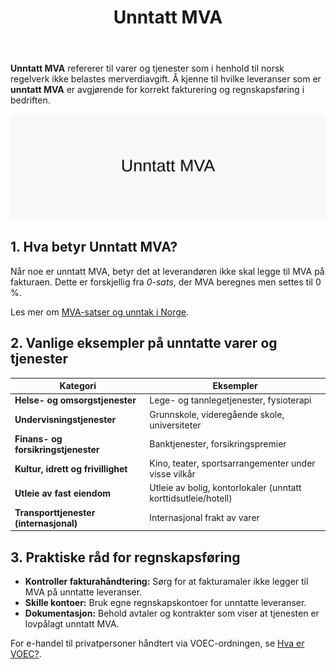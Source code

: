 ﻿---
title: "Unntatt MVA"
seoTitle: "Unntatt MVA"
meta_description: '**Unntatt MVA** refererer til varer og tjenester som i henhold til norsk regelverk ikke belastes merverdiavgift. Å kjenne til hvilke leveranser som er **unntat...'
slug: unntatt-mva
type: blog
layout: pages/single
---

**Unntatt MVA** refererer til varer og tjenester som i henhold til norsk regelverk ikke belastes merverdiavgift. Å kjenne til hvilke leveranser som er **unntatt MVA** er avgjørende for korrekt fakturering og regnskapsføring i bedriften.

![Unntatt MVA](unntatt-mva-image.svg)

## 1. Hva betyr Unntatt MVA?

Når noe er unntatt MVA, betyr det at leverandøren ikke skal legge til MVA på fakturaen. Dette er forskjellig fra *0-sats*, der MVA beregnes men settes til 0 %.

Les mer om [MVA-satser og unntak i Norge](/blogs/regnskap/hva-er-moms-mva "Hva er Moms (MVA)? Komplett Guide til Merverdiavgift i Norge").

## 2. Vanlige eksempler på unntatte varer og tjenester

| **Kategori**                                     | **Eksempler**                                                 |
|--------------------------------------------------|--------------------------------------------------------------|
| **Helse- og omsorgstjenester**                   | Lege- og tannlegetjenester, fysioterapi                       |
| **Undervisningstjenester**                       | Grunnskole, videregående skole, universiteter                 |
| **Finans- og forsikringstjenester**              | Banktjenester, forsikringspremier                             |
| **Kultur, idrett og frivillighet**               | Kino, teater, sportsarrangementer under visse vilkår          |
| **Utleie av fast eiendom**                       | Utleie av bolig, kontorlokaler (unntatt korttidsutleie/hotell)|
| **Transporttjenester (internasjonal)**           | Internasjonal frakt av varer                                  |

## 3. Praktiske råd for regnskapsføring

* **Kontroller fakturahåndtering:** Sørg for at fakturamaler ikke legger til MVA på unntatte leveranser.
* **Skille kontoer:** Bruk egne regnskapskontoer for unntatte leveranser.
* **Dokumentasjon:** Behold avtaler og kontrakter som viser at tjenesten er lovpålagt unntatt MVA.

For e-handel til privatpersoner håndtert via VOEC-ordningen, se [Hva er VOEC?](/blogs/regnskap/voec "Hva er VOEC? Komplett guide til VOEC-ordningen").









